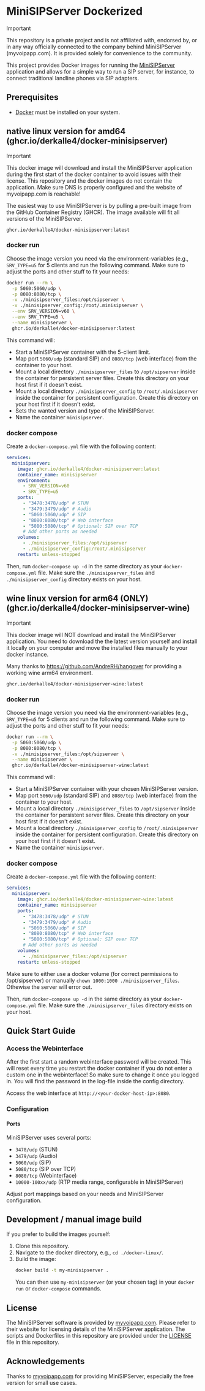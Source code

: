 # MiniSIPServer Dockerized

> [!IMPORTANT]  
> This repository is a private project and is not affiliated with, endorsed by, or in any way officially connected to the company behind MiniSIPServer (myvoipapp.com). It is provided solely for convenience to the community.

This project provides Docker images for running the [MiniSIPServer](https://www.myvoipapp.com/index.html) application and allows for a simple way to run a SIP server, for instance, to connect traditional landline phones via SIP adapters.



## Prerequisites

*   [Docker](https://docs.docker.com/get-docker/) must be installed on your system.

## native linux version for amd64 (ghcr.io/derkalle4/docker-minisipserver)

> [!IMPORTANT]  
> This docker image will download and install the MiniSIPServer application during the first start of the docker container to avoid issues with their license. This repository and the docker images do not contain the application. Make sure DNS is properly configured and the website of myvoipapp.com is reachable!

The easiest way to use MiniSIPServer is by pulling a pre-built image from the GitHub Container Registry (GHCR). The image available will fit all versions of the MiniSIPServer.

`ghcr.io/derkalle4/docker-minisipserver:latest`

### docker run

Choose the image version you need via the environment-variables (e.g., `SRV_TYPE=u5` for 5 clients and run the following command. Make sure to adjust the ports and other stuff to fit your needs:

```sh
docker run --rm \
  -p 5060:5060/udp \
  -p 8080:8080/tcp \
  -v ./minisipserver_files:/opt/sipserver \
  -v ./minisipserver_config:/root/.minisipserver \
  --env SRV_VERSION=v60 \
  --env SRV_TYPE=u5 \
  --name minisipserver \
  ghcr.io/derkalle4/docker-minisipserver:latest
```

This command will:
*   Start a MiniSIPServer container with the 5-client limit.
*   Map port `5060/udp` (standard SIP) and `8080/tcp` (web interface) from the container to your host.
*   Mount a local directory `./minisipserver_files` to `/opt/sipserver` inside the container for persistent server files. Create this directory on your host first if it doesn't exist.
*   Mount a local directory `./minisipserver_config` to `/root/.minisipserver` inside the container for persistent configuration. Create this directory on your host first if it doesn't exist.
*   Sets the wanted version and type of the MiniSIPServer.
*   Name the container `minisipserver`.

### docker compose

Create a `docker-compose.yml` file with the following content:

```yaml
services:
  minisipserver:
    image: ghcr.io/derkalle4/docker-minisipserver:latest
    container_name: minisipserver
    environment:
      - SRV_VERSION=v60
      - SRV_TYPE=u5
    ports:
      - "3478:3478/udp" # STUN
      - "3479:3479/udp" # Audio
      - "5060:5060/udp" # SIP
      - "8080:8080/tcp" # Web interface
      - "5080:5080/tcp" # Optional: SIP over TCP
      # Add other ports as needed
    volumes:
      - ./minisipserver_files:/opt/sipserver
      - ./minisipserver_config:/root/.minisipserver
    restart: unless-stopped
```

Then, run `docker-compose up -d` in the same directory as your `docker-compose.yml` file.
Make sure the `./minisipserver_files` and `./minisipserver_config` directory exists on your host.

## wine linux version for arm64 (ONLY) (ghcr.io/derkalle4/docker-minisipserver-wine)

> [!IMPORTANT]  
> This docker image will NOT download and install the MiniSIPServer application. You need to download the the latest version yourself and install it locally on your computer and move the installed files manually to your docker instance.

Many thanks to https://github.com/AndreRH/hangover for providing a working wine arm64 environment.

`ghcr.io/derkalle4/docker-minisipserver-wine:latest`

### docker run

Choose the image version you need via the environment-variables (e.g., `SRV_TYPE=u5` for 5 clients and run the following command. Make sure to adjust the ports and other stuff to fit your needs:

```sh
docker run --rm \
  -p 5060:5060/udp \
  -p 8080:8080/tcp \
  -v ./minisipserver_files:/opt/sipserver \
  --name minisipserver \
  ghcr.io/derkalle4/docker-minisipserver-wine:latest
```

This command will:
*   Start a MiniSIPServer container with your chosen MiniSIPServer version.
*   Map port `5060/udp` (standard SIP) and `8080/tcp` (web interface) from the container to your host.
*   Mount a local directory `./minisipserver_files` to `/opt/sipserver` inside the container for persistent server files. Create this directory on your host first if it doesn't exist.
*   Mount a local directory `./minisipserver_config` to `/root/.minisipserver` inside the container for persistent configuration. Create this directory on your host first if it doesn't exist.
*   Name the container `minisipserver`.

### docker compose

Create a `docker-compose.yml` file with the following content:

```yaml
services:
  minisipserver:
    image: ghcr.io/derkalle4/docker-minisipserver-wine:latest
    container_name: minisipserver
    ports:
      - "3478:3478/udp" # STUN
      - "3479:3479/udp" # Audio
      - "5060:5060/udp" # SIP
      - "8080:8080/tcp" # Web interface
      - "5080:5080/tcp" # Optional: SIP over TCP
      # Add other ports as needed
    volumes:
      - ./minisipserver_files:/opt/sipserver
    restart: unless-stopped
```

Make sure to either use a docker volume (for correct permissions to /opt/sipserver) or manually `chown 1000:1000 ./minisipserver_files`. Othewise the server will error out.

Then, run `docker-compose up -d` in the same directory as your `docker-compose.yml` file.
Make sure the `./minisipserver_files` directory exists on your host.

## Quick Start Guide

### Access the Webinterface

After the first start a random webinterface password will be created. This will reset every time you restart the docker container if you do not enter a custom one in the webinterface! So make sure to change it once you logged in. You will find the password in the log-file inside the config directory.

Access the web interface at `http://<your-docker-host-ip>:8080`.

### Configuration

#### Ports

MiniSIPServer uses several ports:

*   `3478/udp` (STUN)
*   `3479/udp` (Audio)
*   `5060/udp` (SIP)
*   `5080/tcp` (SIP over TCP)
*   `8080/tcp` (Webinterface)
*   `10000-100xx/udp` (RTP media range, configurable in MiniSIPServer)

Adjust port mappings based on your needs and MiniSIPServer configuration.

## Development / manual image build

If you prefer to build the images yourself:

1.  Clone this repository.
2.  Navigate to the docker directory, e.g., `cd ./docker-linux/`.
3.  Build the image:
    ```sh
    docker build -t my-minisipserver .
    ```
    You can then use `my-minisipserver` (or your chosen tag) in your `docker run` or `docker-compose` commands.

## License

The MiniSIPServer software is provided by [myvoipapp.com](https://www.myvoipapp.com). Please refer to their website for licensing details of the MiniSIPServer application.
The scripts and Dockerfiles in this repository are provided under the [LICENSE](LICENSE) file in this repository.

## Acknowledgements

Thanks to [myvoipapp.com](https://www.myvoipapp.com) for providing MiniSIPServer, especially the free version for small use cases.
